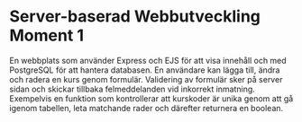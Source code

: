 # Server-baserad Webbutveckling Moment 1

En webbplats som använder Express och EJS för att visa innehåll och med PostgreSQL för att hantera databasen. En användare kan lägga till, ändra och radera en kurs genom formulär.
Validering av formulär sker på server sidan och skickar tillbaka felmeddelanden vid inkorrekt inmatning. Exempelvis en funktion som kontrollerar att kurskoder är unika genom att gå igenom tabellen, leta matchande rader och därefter returnera en boolean.
